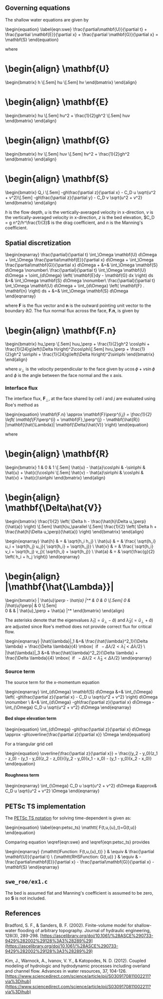 

## Governing equations

The shallow water equations are given by

\begin{equation}
\label{eqn:swe}
\frac{\partial\mathbf{U}}{\partial t} + \frac{\partial \mathbf{E}}{\partial x} + \frac{\partial \mathbf{G}}{\partial x} = \mathbf{S}
\end{equation}

where 

\begin{align}
  \mathbf{U}
  =
  \begin{bmatrix}
  h \\[.5em]
  hu \\[.5em]
  hv
  \end{bmatrix}
\end{align}

\begin{align}
  \mathbf{E}
  =
  \begin{bmatrix}
  hu \\[.5em]
  hu^2 + \frac{1}{2}gh^2 \\[.5em]
  huv
  \end{bmatrix}
\end{align}

\begin{align}
  \mathbf{G}
  =
  \begin{bmatrix}
  hv \\[.5em]
  huv \\[.5em]
  hv^2 + \frac{1}{2}gh^2
  \end{bmatrix}
\end{align}

\begin{align}
  \mathbf{S}
  =
  \begin{bmatrix}
  Q_i \\[.5em]
  -gh\frac{\partial z}{\partial x} - C_D u \sqrt{u^2 + v^2}\\[.5em]
  -gh\frac{\partial z}{\partial y} - C_D v \sqrt{u^2 + v^2}
  \end{bmatrix}
\end{align}

$h$ is the flow depth,
$u$ is the vertically-averaged velocity in x-direction,
$v$ is the vertically-averaged velocity in x-direction,
$z$ is the bed elevation,
$C_D = g n^2/h^\frac{1}{3}$ is the drag coefficient, and
$n$ is the Manning's coefficient.

## Spatial discretization

\begin{eqnarray}
\frac{\partial}{\partial t} \int_\Omega \mathbf{U} d\Omega + 
\int_\Omega \frac{\partial\mathbf{E}}{\partial x}  d\Omega + 
\int_\Omega \frac{\partial\mathbf{G}}{\partial x}  d\Omega +  &=&
\int_\Omega \mathbf{S} d\Omega \nonumber\\
\frac{\partial}{\partial t} \int_\Omega \mathbf{U} d\Omega + 
\oint_{d\Omega} \left( \mathbf{E}dy  - \mathbf{G} dx \right) ds &=&
\int_\Omega \mathbf{S} d\Omega \nonumber\\
 \frac{\partial}{\partial t} \int_\Omega \mathbf{U} d\Omega + 
\int_{d\Omega} \left( \mathbf{F} . \mathbf{n} \right) ds +  &=&
\int_\Omega \mathbf{S} d\Omega
\end{eqnarray}

where $\mathbf{F}$ is the flux vector and
$\mathbf{n}$ is the outward pointing unit vector to the boundary $\partial\Omega$. 
The flux normal flux across the face, $\mathbf{F.n}$, is given by

\begin{align}
  \mathbf{F.n}
  =
  \begin{bmatrix}
  hu_\perp  \\[.5em]
  huu_\perp + \frac{1}{2}gh^2 \cos\phi + \frac{1}{24}g\left(\Delta h\right)^2\cos\phi\\[.5em]
  hvu_\perp + \frac{1}{2}gh^2 \sin\phi + \frac{1}{24}g\left(\Delta h\right)^2\sin\phi
  \end{bmatrix}
\end{align}

where $u_\perp$ is the velocity perpendicular to the face given by $u \cos\phi + v \sin\phi$ and
$\phi$ is the angle between the face normal and the x axis.


### Interface flux
The interface flux, $\mathbf{F}_\perp$, at the face shared by cell $i$ and $j$ are evaluated using Roe's method as 

\begin{equation}
\mathbf{F.n} \approx \mathbf{F}_\perp^{i,j} =
\frac{1}{2} \left( \mathbf{F}_\perp^{i} + \mathbf{F}_\perp^{j} - \mathbf{\hat{R}} |\mathbf{\hat{\Lambda}| \mathbf{\Delta}\hat{V}} \right)
\end{equation}

where

\begin{align}
  \mathbf{R}
  =
  \begin{bmatrix}
  1 & 0 & 1  \\[.5em]
  \hat{u} - \hat{a}\cos\phi & -\sin\phi & \hat{u} + \hat{c}\cos\phi  \\[.5em]
  \hat{v} - \hat{a}\sin\phi & \cos\phi & \hat{v} + \hat{c}\sin\phi
  \end{bmatrix}
\end{align}

\begin{align}
  \mathbf{\Delta\hat{V}}
  =
  \begin{bmatrix}
  \frac{1}{2} \left( \Delta h - \frac{\hat{h}\Delta u_\perp}{\hat{a}} \right) \\[.5em]
  \hat{h}u_\parallel \\[.5em]
  \frac{1}{2} \left( \Delta h + \frac{\hat{h}\Delta u_\perp}{\hat{a}} \right)
  \end{bmatrix}
\end{align}

\begin{eqnarray}
  \hat{h} & = & \sqrt{h_i h_j} \\
  \hat{u} & = & \frac{ \sqrt{h_i} u_i + \sqrt{h_j} u_j}{ \sqrt{h_i} + \sqrt{h_j}} \\
  \hat{v} & = & \frac{ \sqrt{h_i} v_i + \sqrt{h_j} v_j}{ \sqrt{h_i} + \sqrt{h_j}} \\
  \hat{a} & = & \sqrt{\frac{g}{2} \left( h_i + h_j \right)}
\end{eqnarray}

\begin{align}
  |\mathbf{\hat{\Lambda}}|
  =
  \begin{bmatrix}
  | \hat{u}_\perp - \hat{a} |^* & 0 & 0  \\[.5em]
  0                                     & |\hat{u}_\perp| & 0 \\[.5em]  
  0                                     &                         & | \hat{u}_\perp + \hat{a} |^* 
  \end{bmatrix}
\end{align}

The asterisks denote that the eigenvalues 
$\hat{\lambda}_1 (= \hat{u}_\perp - \hat{a} )$ and
$\hat{\lambda}_3 (= \hat{u}_\perp + \hat{a})$ 
are adjusted since Roe's method does not provide correct flux for critical flow.

\begin{eqnarray}
  |\hat{\lambda}|_1 &=& \frac{\hat{\lambda}^2_1}{\Delta \lambda} + \frac{\Delta \lambda}{4} \mbox{$~$ if $~ -\Delta \lambda/2 < \hat{\lambda}_1 < \Delta \lambda/2$} \\
  |\hat{\lambda}|_3 &=& \frac{\hat{\lambda}^2_2}{\Delta \lambda} + \frac{\Delta \lambda}{4} \mbox{$~$ if $~ -\Delta \lambda/2 < \hat{\lambda}_3 < \Delta \lambda/2$}
\end{eqnarray}
 
### Source term

The source term for the x-momentum equation

\begin{eqnarray}
\int_{d\Omega} \mathbf{S} d\Omega &=& \int_{\Omega} \left( -gh\frac{\partial z}{\partial x} - C_D u \sqrt{u^2 + v^2} \right) d\Omega \nonumber \\
&=& \int_{d\Omega}  -gh\frac{\partial z}{\partial x} d\Omega - \int_{\Omega} C_D u \sqrt{u^2 + v^2}  d\Omega 
\end{eqnarray}

#### Bed slope elevation term

\begin{equation}
\int_{d\Omega}  -gh\frac{\partial z}{\partial x} d\Omega \approx -gh\overline{\frac{\partial z}{\partial x}} \Omega
\end{equation}

For a triangular grid cell

\begin{equation}
\overline{\frac{\partial z}{\partial x}}  = \frac{(y_2 - y_0)(z_1 - z_0) - (y_1 - y_0)(z_2 - z_0)}{(y_2 - y_0)(x_1 - x_0) - (y_1 - y_0)(x_2 - x_0)}
\end{equation}

#### Roughness term

\begin{eqnarray}
\int_{\Omega} C_D u \sqrt{u^2 + v^2}  d\Omega  &\approx& C_D u \sqrt{u^2 + v^2} \Omega
\end{eqnarray}

## PETSc TS implementation

The [PETSc TS notation](https://petsc.org/release/docs/manual/ts/) for solving time-dependent is given as:

\begin{equation}
\label{eqn:petsc_ts}
\mathtt{ F(t,u,{u}_t)=G(t,u)}
\end{equation}

Comparing equation \eqref{eqn:swe} and \eqref{eqn:petsc_ts} provides

\begin{eqnarray}
{\mathtt{IFunction:  F(t,u,{u}_t)}  } & \equiv & \frac{\partial \mathbf{U}}{\partial t} \\
{\mathtt{RHSFunction:  G(t,u)}  } & \equiv & -\frac{\partial\mathbf{E}}{\partial x} - \frac{\partial\mathbf{G}}{\partial x} - \mathbf{S}
\end{eqnarray}

## `swe_roe/ex1.c`

The bed is assumed flat and Manning's coefficient is assumed to be zero, so $\mathbf{S}$ is not included.


## References
Bradford, S. F., & Sanders, B. F. (2002). Finite-volume model for shallow-water
flooding of arbitrary topography. Journal of hydraulic engineering, 128(3), 289-298.
[https://ascelibrary.org/doi/10.1061/%28ASCE%290733-9429%282002%29128%3A3%28289%29](https://ascelibrary.org/doi/10.1061/%28ASCE%290733-9429%282002%29128%3A3%28289%29)

Kim, J., Warnock, A., Ivanov, V. Y., & Katopodes, N. D. (2012).
Coupled modeling of hydrologic and hydrodynamic processes including
overland and channel flow. Advances in water resources, 37, 104-126.
[https://www.sciencedirect.com/science/article/pii/S0309170811002211?via%3Dihub](https://www.sciencedirect.com/science/article/pii/S0309170811002211?via%3Dihub)


